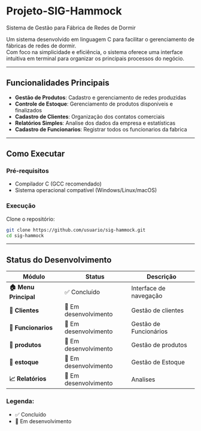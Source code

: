 # Projeto-SIG-Hammock 
Sistema de Gestão para Fábrica de Redes de Dormir  

Um sistema desenvolvido em linguagem C para facilitar o gerenciamento de fábricas de redes de dormir.  
Com foco na simplicidade e eficiência, o sistema oferece uma interface intuitiva em terminal para organizar os principais processos do negócio.

---

## Funcionalidades Principais

- **Gestão de Produtos**: Cadastro e gerenciamento de redes produzidas  
- **Controle de Estoque**: Gerenciamento de produtos disponiveis e finalizados  
- **Cadastro de Clientes**: Organização dos contatos comerciais  
- **Relatórios Simples**: Analise dos dados da empresa e estatísticas 
- **Cadastro de Funcionarios**: Registrar todos os funcionarios da fabrica  

---

## Como Executar  

### Pré-requisitos
- Compilador C (GCC recomendado)
- Sistema operacional compatível (Windows/Linux/macOS)

### Execução
Clone o repositório:
```bash
git clone https://github.com/usuario/sig-hammock.git
cd sig-hammock
```

--- 

## Status do Desenvolvimento

| Módulo           | Status               | Descrição                     |
|------------------|----------------------|-------------------------------|
| **🏠 Menu Principal** | ✅ Concluído          | Interface de navegação |
| **👥 Clientes**       | 🚧 Em desenvolvimento | Gestão de clientes     |
| **💆 Funcionarios**   | 🚧 Em desenvolvimento | Gestão de Funcionários |
| **📅 produtos**       | 🚧 Em desenvolvimento | Gestão de produtos     |
| **📅 estoque**        | 🚧 Em desenvolvimento | Gestão de Estoque      |
| **📈 Relatórios**     | 🚧 Em desenvolvimento | Analises               |

### Legenda:
- ✅ Concluído  
- 🚧 Em desenvolvimento  